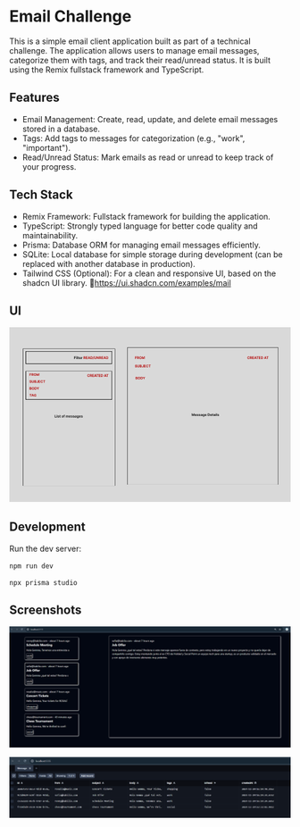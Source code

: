 # Email Challenge

This is a simple email client application built as part of a technical challenge. The application allows users to manage email messages, categorize them with tags, and track their read/unread status. It is built using the Remix fullstack framework and TypeScript.

## Features

- Email Management: Create, read, update, and delete email messages stored in a database.
- Tags: Add tags to messages for categorization (e.g., "work", "important").
- Read/Unread Status: Mark emails as read or unread to keep track of your progress.

## Tech Stack

- Remix Framework: Fullstack framework for building the application.
- TypeScript: Strongly typed language for better code quality and maintainability.
- Prisma: Database ORM for managing email messages efficiently.
- SQLite: Local database for simple storage during development (can be replaced with another database in production).
- Tailwind CSS (Optional): For a clean and responsive UI, based on the shadcn UI library. 🔗https://ui.shadcn.com/examples/mail

## UI

![UI Design](public/assets/emailChallengeDesign.png)

## Development

Run the dev server:

```shellscript
npm run dev
```

```shellscript
npx prisma studio
```

## Screenshots

![Preview](public/assets/preview.png)

![Prisma DB](public/assets/prismaDatabase.png)
